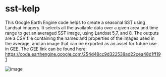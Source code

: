 # sst-kelp
This Google Earth Engine code helps to create a seasonal SST using Landsat imagery. It selects all the available data over a given area and time range to get an averaged SST image, using Landsat 5,7, and 8. The outputs are a CSV file containing the names and properties of the images used in the average, and an image that can be exported as an asset for future use in GEE.
The GEE link can be found here: https://code.earthengine.google.com/254d48cc9d322538ad22cea48d1ff191 

![image](https://github.com/BiogeoscienceslabOxford/sst-kelp/assets/50962603/ebdd08b4-9f7c-4a21-b77c-04e83552b375)
